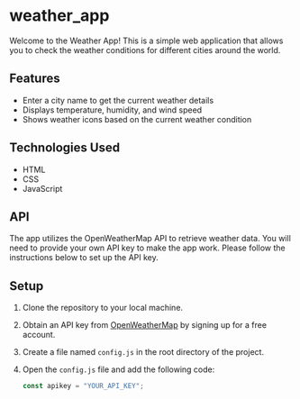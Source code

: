 # weather_app

Welcome to the Weather App! This is a simple web application that allows you to check the weather conditions for different cities around the world.

## Features

- Enter a city name to get the current weather details
- Displays temperature, humidity, and wind speed
- Shows weather icons based on the current weather condition

## Technologies Used

- HTML
- CSS
- JavaScript

## API

The app utilizes the OpenWeatherMap API to retrieve weather data. You will need to provide your own API key to make the app work. Please follow the instructions below to set up the API key.

## Setup

1. Clone the repository to your local machine.

2. Obtain an API key from [OpenWeatherMap](https://openweathermap.org/) by signing up for a free account.

3. Create a file named `config.js` in the root directory of the project.

4. Open the `config.js` file and add the following code:

   ```javascript
   const apikey = "YOUR_API_KEY";
